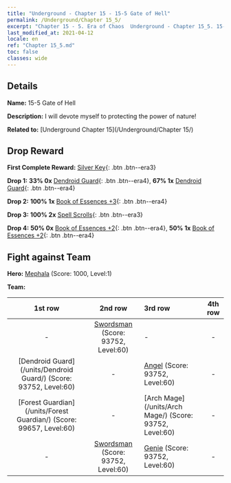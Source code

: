 ```yaml
---
title: "Underground - Chapter 15 - 15-5 Gate of Hell"
permalink: /Underground/Chapter 15_5/
excerpt: "Chapter 15 - 5. Era of Chaos  Underground - Chapter 15_5. 15-5 Gate of Hell"
last_modified_at: 2021-04-12
locale: en
ref: "Chapter 15_5.md"
toc: false
classes: wide
---
```


## Details

 **Name:** 15-5 Gate of Hell

 **Description:** I will devote myself to protecting the power of nature!

 **Related to:** [Underground Chapter 15](/Underground/Chapter 15/)

## Drop Reward

 **First Complete Reward:** [Silver Key](/Items/con_693/){: .btn .btn--era3}

 **Drop 1:** **33% 0x** [Dendroid Guard](/Items/unt_203/){: .btn .btn--era4}, **67% 1x** [Dendroid Guard](/Items/unt_203/){: .btn .btn--era4}

 **Drop 2:** **100% 1x** [Book of Essences +3](/Items/mat_60/){: .btn .btn--era4}

 **Drop 3:** **100% 2x** [Spell Scrolls](/Items/con_694/){: .btn .btn--era3}

 **Drop 4:** **50% 0x** [Book of Essences +2](/Items/mat_53/){: .btn .btn--era4}, **50% 1x** [Book of Essences +2](/Items/mat_53/){: .btn .btn--era4}


## Fight against Team
 **Hero:** [Mephala](/heroes/Mephala/) (Score: 1000, Level:1)

 **Team:**


  | 1st row | 2nd row | 3rd row | 4th row |
  |:----:|:----:|:----|:----:|
  | - | [Swordsman](/units/Swordsman/) (Score: 93752, Level:60)  | - | - |
  | [Dendroid Guard](/units/Dendroid Guard/) (Score: 93752, Level:60)  | - | [Angel](/units/Angel/) (Score: 93752, Level:60)  | - |
  | [Forest Guardian](/units/Forest Guardian/) (Score: 99657, Level:60)  | - | [Arch Mage](/units/Arch Mage/) (Score: 93752, Level:60)  | - |
  | - | [Swordsman](/units/Swordsman/) (Score: 93752, Level:60)  | [Genie](/units/Genie/) (Score: 93752, Level:60)  | - |


